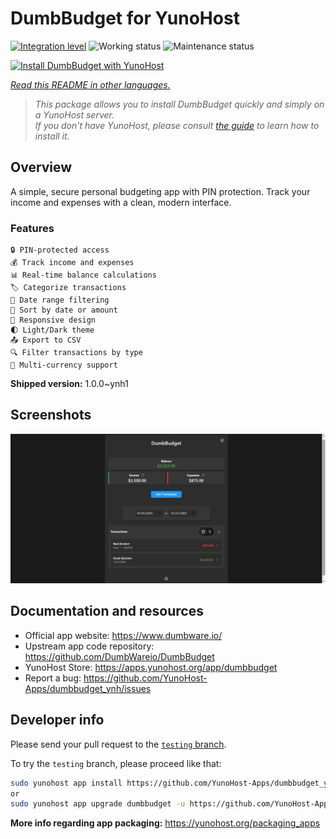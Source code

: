 <!--
N.B.: This README was automatically generated by <https://github.com/YunoHost/apps/tree/master/tools/readme_generator>
It shall NOT be edited by hand.
-->

# DumbBudget for YunoHost

[![Integration level](https://apps.yunohost.org/badge/integration/dumbbudget)](https://ci-apps.yunohost.org/ci/apps/dumbbudget/)
![Working status](https://apps.yunohost.org/badge/state/dumbbudget)
![Maintenance status](https://apps.yunohost.org/badge/maintained/dumbbudget)

[![Install DumbBudget with YunoHost](https://install-app.yunohost.org/install-with-yunohost.svg)](https://install-app.yunohost.org/?app=dumbbudget)

*[Read this README in other languages.](./ALL_README.md)*

> *This package allows you to install DumbBudget quickly and simply on a YunoHost server.*  
> *If you don't have YunoHost, please consult [the guide](https://yunohost.org/install) to learn how to install it.*

## Overview

A simple, secure personal budgeting app with PIN protection. Track your income and expenses with a clean, modern interface.

### Features

    🔒 PIN-protected access
    💰 Track income and expenses
    📊 Real-time balance calculations
    🏷️ Categorize transactions
    📅 Date range filtering
    🔄 Sort by date or amount
    📱 Responsive design
    🌓 Light/Dark theme
    📤 Export to CSV
    🔍 Filter transactions by type
    💱 Multi-currency support


**Shipped version:** 1.0.0~ynh1

## Screenshots

![Screenshot of DumbBudget](./doc/screenshots/screenshot.png)

## Documentation and resources

- Official app website: <https://www.dumbware.io/>
- Upstream app code repository: <https://github.com/DumbWareio/DumbBudget>
- YunoHost Store: <https://apps.yunohost.org/app/dumbbudget>
- Report a bug: <https://github.com/YunoHost-Apps/dumbbudget_ynh/issues>

## Developer info

Please send your pull request to the [`testing` branch](https://github.com/YunoHost-Apps/dumbbudget_ynh/tree/testing).

To try the `testing` branch, please proceed like that:

```bash
sudo yunohost app install https://github.com/YunoHost-Apps/dumbbudget_ynh/tree/testing --debug
or
sudo yunohost app upgrade dumbbudget -u https://github.com/YunoHost-Apps/dumbbudget_ynh/tree/testing --debug
```

**More info regarding app packaging:** <https://yunohost.org/packaging_apps>
